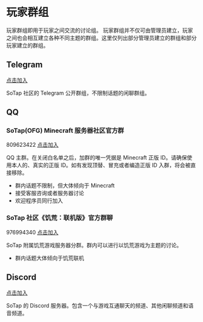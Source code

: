 # 玩家群组

玩家群组即用于玩家之间交流的讨论组。
玩家群组并不仅可由管理员建立，玩家之间也会相互建立各种不同主题的群组。这里仅列出部分管理员建立的群组和部分玩家建立的群组。

## Telegram

[点击加入](//t.me/sotap_windfall)

SoTap 社区的 Telegram 公开群组，不限制话题的闲聊群组。

## QQ

### SoTap(OFG) Minecraft 服务器社区官方群

809623422 [点击加入](//shang.qq.com/wpa/qunwpa?idkey=b2668c62484e3d5c400131ae4a688088113dbc1b5b63b18a4bb75749edac99e7)

QQ 主群。在关闭白名单之后，加群的唯一凭据是 Minecraft 正版 ID。请确保使用本人的、真实的正版 ID。如有发现顶替、冒充或者编造正版 ID 入群，将会被直接移除。

- 群内话题不限制，但大体倾向于 Minecraft
- 接受客服咨询或者服务器讨论
- 欢迎程序员同行加入

### SoTap 社区《饥荒：联机版》官方群聊

976994340 [点击加入](https://jq.qq.com/?_wv=1027&k=5fObaGO)

SoTap 附属饥荒游戏服务器分群。群内可以进行以饥荒游戏为主题的讨论。

- 群内话题大体倾向于饥荒联机

## Discord

[点击加入](https://discord.gg/WfEbx6D)

SoTap 的 Discord 服务器。包含一个与游戏互通聊天的频道、其他闲聊频道和语音频道。
